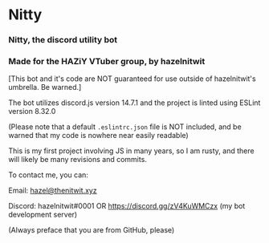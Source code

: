 # Nitty
### Nitty, the discord utility bot
### Made for the HAZiY VTuber group, by hazelnitwit

[This bot and it's code are NOT guaranteed for use outside of hazelnitwit's umbrella. Be warned.]

The bot utilizes discord.js version 14.7.1 and the project is linted using ESLint version 8.32.0 

(Please note that a default `.eslintrc.json` file is NOT included, and be warned that my code is nowhere near easily readable)

This is my first project involving JS in many years, so I am rusty, and there will likely be many revisions and commits.

To contact me, you can:

Email: hazel@thenitwit.xyz

Discord: hazelnitwit#0001 OR https://discord.gg/zV4KuWMCzx (my bot development server)

(Always preface that you are from GitHub, please)
